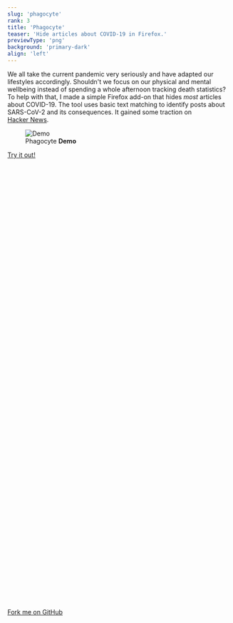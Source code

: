```yaml
---
slug: 'phagocyte'
rank: 3
title: 'Phagocyte'
teaser: 'Hide articles about COVID-19 in Firefox.'
previewType: 'png'
background: 'primary-dark'
align: 'left'
---
```


We all take the current pandemic very seriously and have adapted our lifestyles accordingly.
Shouldn't we focus on our physical and mental wellbeing instead of spending a whole afternoon tracking death statistics?  
To help with that, I made a simple Firefox add-on that hides *most* articles about COVID-19.
The tool uses basic text matching to identify posts about SARS-CoV-2 and its consequences.
It gained some traction on <a href="https://news.ycombinator.com/item?id=22781113">Hacker&nbsp;News</a>.



<figure>
<img src="projects/phagocyte/demo.png" alt="Demo"/>
<figcaption>Phagocyte <strong>Demo</strong></figcaption>
</figure>


<section class="meta-links">
<a href="https://addons.mozilla.org/firefox/addon/phagocyte/">
Try it out!
<svg viewBox="0 0 24 24" class="icon"><use xlink:href="icons/sprite.svg#arrow-right"/></svg>
</a>

<a href="https://github.com/LenaSchnedlitz/phagocyte">
<svg viewBox="0 0 24 24" class="icon"><use xlink:href="icons/sprite.svg#github"/></svg>
Fork me on GitHub
<svg viewBox="0 0 24 24" class="icon"><use xlink:href="icons/sprite.svg#arrow-right"/></svg>
</a>
</section>
